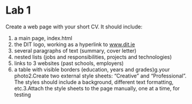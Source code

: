 Lab 1
=============

Create a web page with your short CV. It should include:

1. a main page, index.html
2. the DIT logo, working as a hyperlink to www.dit.ie
3. several paragraphs of text (summary, cover letter)
4. nested lists (jobs and responsibilities, projects and technologies)
5. links to 3 websites (past schools, employers)
6. a table with visible borders (education, years and grades)g.your photo2.Create two external style sheets: “Creative” and “Professional”. The styles should include a background, different text formatting, etc.3.Attach the style sheets to the page manually, one at a time, for testing
